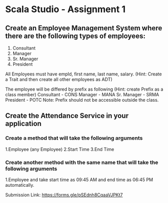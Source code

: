 # Scala Studio - Assignment 1
## Create an Employee Management System where there are the following types of employees:

1. Consultant
2. Manager
3. Sr. Manager
4. President

All Employees must have empId, first name, last name, salary. (Hint: Create a Trait and then create all other employees as ADT)

The employee will be differed by prefix as following (Hint: create Prefix as a class member)
Consultant - CONS
Manager - MANA
Sr. Manager - SRMA
President - POTC
Note: Prefix should not be accessible outside the class.

## Create the Attendance Service in your application

### Create a method that will take the following arguments
1.Employee (any Employee)
2.Start Time
3.End Time

### Create another method with the same name that will take the following arguments
 1.Employee
and take start time as 09:45 AM and end time as 06:45 PM automatically.


Submission Link: https://forms.gle/pSEdnh8CqaaVJPKt7


